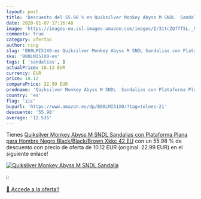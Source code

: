 ```yaml
---
layout: post
title: 'Descuento del 55.98 % en Quiksilver Monkey Abyss M SNDL  Sandalia'
date: 2020-01-07 17:16:48
image: 'https://images-eu.ssl-images-amazon.com/images/I/31tcZQfff5L._SL200_.jpg'
comments: true
category: ofertas
author: ring
slug: 'B00LMI51X0-es Quiksilver Monkey Abyss M SNDL Sandalias con Plataforma...'
sku: 'B00LMI51X0-es'
tags: [ 'sandalias', ]
actualPrice: 10.12 EUR
currency: EUR
price: 10.12
comparePrice: 22.99 EUR
prodname: 'Quiksilver Monkey Abyss M SNDL  Sandalias con Plataforma Plana para Hombre  Negro  Black/Black/Brown Xkkc   42 EU'
country: 'es'
flag: '🇪🇸'
buyurl: 'https://www.amazon.es/dp/B00LMI51X0/?tag=tolees-21'
descuento: '55.98'
average: '12.535'
---
```


Tienes [Quiksilver Monkey Abyss M SNDL  Sandalias con Plataforma Plana para Hombre  Negro  Black/Black/Brown Xkkc   42 EU](https://www.amazon.es/dp/B00LMI51X0/?tag=tolees-21) con un 55.98 % de descuento con precio de oferta de 10.12 EUR (original: 22.99 EUR) en el siguiente enlace!

[![Quiksilver Monkey Abyss M SNDL  Sandalia](https://images-eu.ssl-images-amazon.com/images/I/31tcZQfff5L._SL200_.jpg)](https://www.amazon.es/dp/B00LMI51X0/?tag=tolees-21)

ℹ️:


[🛒 Accede a la oferta!!](https://www.amazon.es/dp/B00LMI51X0/?tag=tolees-21)
